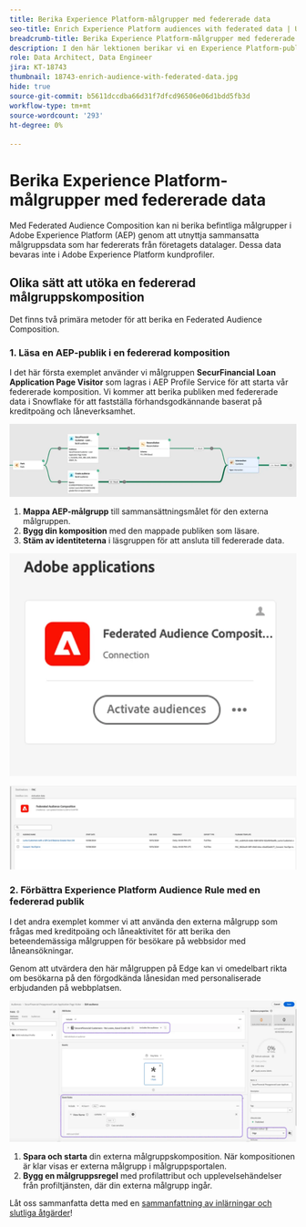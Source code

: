 ```yaml
---
title: Berika Experience Platform-målgrupper med federerade data
seo-title: Enrich Experience Platform audiences with federated data | Unlock cross-channel insights with Federated Audience Composition
breadcrumb-title: Berika Experience Platform-målgrupper med federerade data
description: I den här lektionen berikar vi en Experience Platform-publik med federerade data.
role: Data Architect, Data Engineer
jira: KT-18743
thumbnail: 18743-enrich-audience-with-federated-data.jpg
hide: true
source-git-commit: b5611dccdba66d31f7dfcd96506e06d1bdd5fb3d
workflow-type: tm+mt
source-wordcount: '293'
ht-degree: 0%

---
```



# Berika Experience Platform-målgrupper med federerade data

Med Federated Audience Composition kan ni berika befintliga målgrupper i Adobe Experience Platform (AEP) genom att utnyttja sammansatta målgruppsdata som har federerats från företagets datalager. Dessa data bevaras inte i Adobe Experience Platform kundprofiler.

## Olika sätt att utöka en federerad målgruppskomposition

Det finns två primära metoder för att berika en Federated Audience Composition.

### &#x200B;1. Läsa en AEP-publik i en federerad komposition

I det här första exemplet använder vi målgruppen **SecurFinancial Loan Application Page Visitor** som lagras i AEP Profile Service för att starta vår federerade komposition. Vi kommer att berika publiken med federerade data i Snowflake för att fastställa förhandsgodkännande baserat på kreditpoäng och låneverksamhet.

![federated-composition-example](assets/snowflake-preapproval.png)

1. **Mappa AEP-målgrupp** till sammansättningsmålet för den externa målgruppen.
2. **Bygg din komposition** med den mappade publiken som läsare.
3. **Stäm av identiteterna** i läsgruppen för att ansluta till federerade data.

![federated-method-1-1](assets/federated-method-1-1.png)

![federated-method-1-2](assets/federated-method-1-2.png)

### &#x200B;2. Förbättra Experience Platform Audience Rule med en federerad publik

I det andra exemplet kommer vi att använda den externa målgrupp som frågas med kreditpoäng och låneaktivitet för att berika den beteendemässiga målgruppen för besökare på webbsidor med låneansökningar.

Genom att utvärdera den här målgruppen på Edge kan vi omedelbart rikta om besökarna på den förgodkända lånesidan med personaliserade erbjudanden på webbplatsen.

![fulländad](assets/edge-audience-enrich.png)

1. **Spara och starta** din externa målgruppskomposition. När kompositionen är klar visas er externa målgrupp i målgruppsportalen.
2. **Bygg en målgruppsregel** med profilattribut och upplevelsehändelser från profiltjänsten, där din externa målgrupp ingår.

Låt oss sammanfatta detta med en [sammanfattning av inlärningar och slutliga åtgärder](conclusion.md)!
